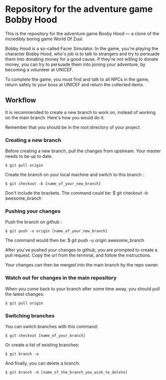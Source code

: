 # Repository for the adventure game Bobby Hood

This is the repository for the adventure game Booby Hood
— a clone of the incredibly boring game World Of Zuul.

Bobby Hood is a so-called Facer Simulator.
In the game, you're playing the character
Bobby Hood, who's job is to talk to strangers
and try to persuade them into donating money
for a good cause. If they're not willing to 
donate money, you can try to persuade them
into joining your adventure, by becoming
a volunteer at UNICEF.

To complete the game, you must find and talk
to all NPCs in the game, return safely to your
boss at UNICEF and return the collected items.

## Workflow

It is recommended to create a new branch to work on,
instead of working on the main branch. Here's how you
would do it:

Remember that you should be in the root directory of your project

### Creating a new branch
Before creating a new branch, pull the changes from upstream.
Your master needs to be up to date.

```
$ git pull origin
```

Create the branch on your local machine and switch to this branch :
```
$ git checkout -b [name_of_your_new_branch]
```
Don't include the brackets. The command could be:
$ git checkout -b awesome_branch

### Pushing your changes
Push the branch on github :

```
$ git push -u origin [name_of_your_new_branch]
```
The command would then be: $ git push -u origin awesome_branch

After you've pushed your changes to github, you are prompted to
create a pull request. Copy the url from the terminal, and follow
the instructions.

Your changes can then be merged into the main branch by the repo owner.

### Watch out for changes in the main repository

When you come back to your branch after some time away, you should pull
the latest changes:

```
$ git pull origin
```

### Switching branches

You can switch branches with this command:

```
$ git checkout [name_of_your_branch]
```

Or create a list of existing branches: 

```
$ git branch -a
```

And finally, you can delete a branch:

```
$ git branch -d [name_of_the_branch_you_wish_to_delete]
```